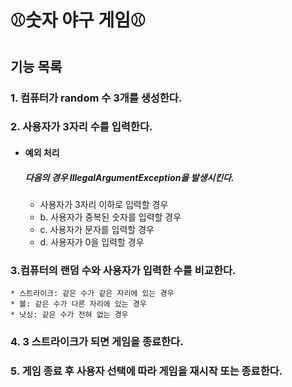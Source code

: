 # ⚾숫자 야구 게임⚾

## 기능 목록
### 1. 컴퓨터가 random 수 3개를 생성한다.
### 2. 사용자가 3자리 수를 입력한다.
* #### 예외 처리
    ##### 다음의 경우 IllegalArgumentException을 발생시킨다.
  * 사용자가 3자리 이하로 입력할 경우
  * b. 사용자가 중복된 숫자를 입력할 경우
  * c. 사용자가 문자를 입력할 경우
  * d. 사용자가 0을 입력할 경우
 
### 3.컴퓨터의 랜덤 수와 사용자가 입력한 수를 비교한다.
    * 스트라이크: 같은 수가 같은 자리에 있는 경우
    * 볼: 같은 수가 다른 자리에 있는 경우
    * 낫싱: 같은 수가 전혀 없는 경우

### 4. 3 스트라이크가 되면 게임을 종료한다.

### 5. 게임 종료 후 사용자 선택에 따라 게임을 재시작 또는 종료한다.